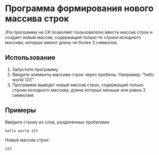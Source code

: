 # Программа формирования нового массива строк

Эта программа на C# позволяет пользователю ввести массив строк и создает новый массив, содержащий только те строки исходного массива, которые имеют длину не более 3 символов.

## Использование

1. Запустите программу.
2. Введите элементы массива строк через пробелы. Например: "hello world 123".
3. Программа выведет новый массив строк, содержащий только строки исходного массива, длина которых меньше или равна 3 символам.

## Примеры

Введите строку из слов, разделенных пробелами:

```sh 
hello world 123
```
Новый массив строк:
```sh
123
```